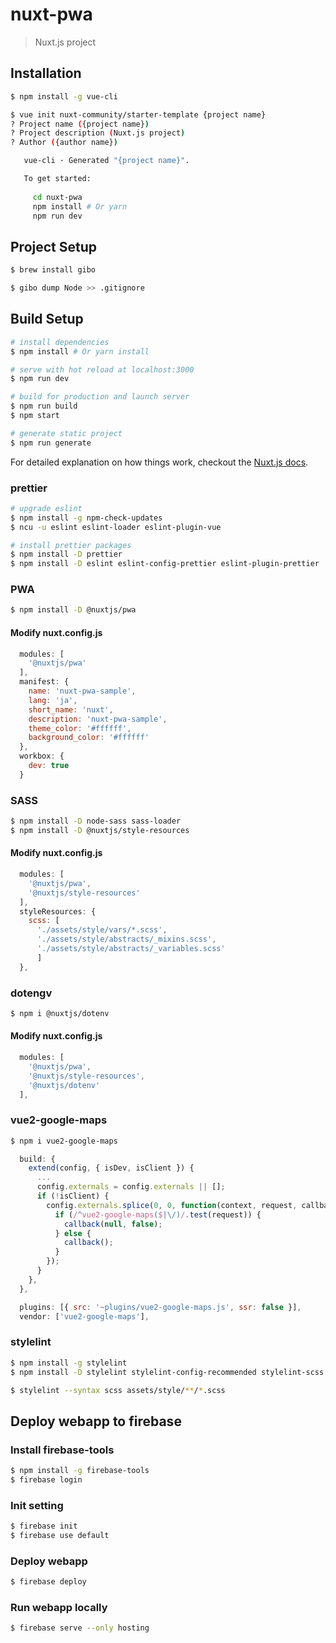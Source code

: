 # nuxt-pwa

> Nuxt.js project

## Installation

``` bash
$ npm install -g vue-cli

$ vue init nuxt-community/starter-template {project name}
? Project name ({project name}) 
? Project description (Nuxt.js project)
? Author ({author name}) 

   vue-cli · Generated "{project name}".

   To get started:
   
     cd nuxt-pwa
     npm install # Or yarn
     npm run dev
```

## Project Setup

``` bash
$ brew install gibo

$ gibo dump Node >> .gitignore
```

## Build Setup

``` bash
# install dependencies
$ npm install # Or yarn install

# serve with hot reload at localhost:3000
$ npm run dev

# build for production and launch server
$ npm run build
$ npm start

# generate static project
$ npm run generate
```

For detailed explanation on how things work, checkout the [Nuxt.js docs](https://github.com/nuxt/nuxt.js).

### prettier

``` bash
# upgrade eslint
$ npm install -g npm-check-updates
$ ncu -u eslint eslint-loader eslint-plugin-vue

# install prettier packages
$ npm install -D prettier
$ npm install -D eslint eslint-config-prettier eslint-plugin-prettier
```

### PWA

``` bash
$ npm install -D @nuxtjs/pwa
```
#### Modify nuxt.config.js
``` js
  modules: [
    '@nuxtjs/pwa'
  ],
  manifest: {
    name: 'nuxt-pwa-sample',
    lang: 'ja',
    short_name: 'nuxt',
    description: 'nuxt-pwa-sample',
    theme_color: '#ffffff',
    background_color: '#ffffff'
  },
  workbox: {
    dev: true
  }
```

### SASS

``` bash
$ npm install -D node-sass sass-loader
$ npm install -D @nuxtjs/style-resources
```

#### Modify nuxt.config.js
``` js
  modules: [
    '@nuxtjs/pwa',
    '@nuxtjs/style-resources'
  ],
  styleResources: {
    scss: [
      './assets/style/vars/*.scss',
      './assets/style/abstracts/_mixins.scss',
      './assets/style/abstracts/_variables.scss'
      ]
  },
```

### dotengv

``` bash
$ npm i @nuxtjs/dotenv
```

#### Modify nuxt.config.js
``` js
  modules: [
    '@nuxtjs/pwa',
    '@nuxtjs/style-resources',
    '@nuxtjs/dotenv'
  ],
```

### vue2-google-maps

``` bash
$ npm i vue2-google-maps
```

``` js
  build: {
    extend(config, { isDev, isClient }) {
      ...
      config.externals = config.externals || [];
      if (!isClient) {
        config.externals.splice(0, 0, function(context, request, callback) {
          if (/^vue2-google-maps($|\/)/.test(request)) {
            callback(null, false);
          } else {
            callback();
          }
        });
      }
    },
  },

  plugins: [{ src: '~plugins/vue2-google-maps.js', ssr: false }],
  vendor: ['vue2-google-maps'],
```

### stylelint

``` bash
$ npm install -g stylelint
$ npm install -D stylelint stylelint-config-recommended stylelint-scss stylelint-prettier stylelint-config-prettier
```

``` bash
$ stylelint --syntax scss assets/style/**/*.scss
```

## Deploy webapp to firebase

### Install firebase-tools
``` bash
$ npm install -g firebase-tools
$ firebase login
```

### Init setting
``` bash
$ firebase init
$ firebase use default
```

### Deploy webapp
``` bash
$ firebase deploy
```

### Run webapp locally
``` bash
$ firebase serve --only hosting
```
